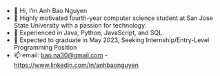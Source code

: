 - 👋 Hi, I’m Anh Bao Nguyen
- 👀 Highly motivated fourth-year computer science student at San Jose State University with a passion for technology. 
- 🌱 Experienced in Java, Python, JavaScript, and SQL.
- 💞️ Expected to graduate in May 2023, Seeking Internship/Entry-Level Programming Position
- 📫 email: bao.na30@gmail.com - https://www.linkedin.com/in/anhbaonguyen
